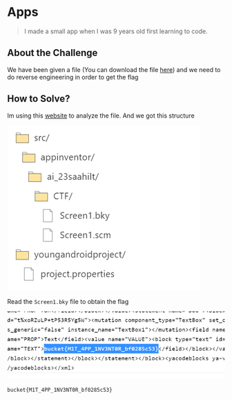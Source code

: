 # Apps
> I made a small app when I was 9 years old first learning to code.

## About the Challenge
We have been given a file (You can download the file [here](CTF.aia)) and we need to do reverse engineering in order to get the flag

## How to Solve?
Im using this [website](https://filext.com/file-extension/AIA) to analyze the file. And we got this structure

![structure](images/structure.png)

Read the `Screen1.bky` file to obtain the flag

![flag](images/flag.png)

```
bucket{M1T_4PP_1NV3NT0R_bf0285c53}
```